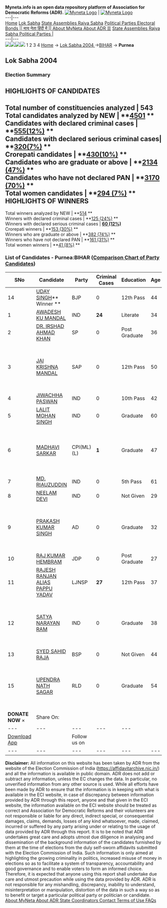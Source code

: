 **Myneta.info is an open data repository platform of Association for Democratic Reforms (ADR).**
[![Myneta Logo](https://www.myneta.info/lib/img/myneta-logo.png)](https://www.myneta.info/) | [![Myneta Logo](https://www.myneta.info/lib/img/adr-logo.png)](https://adrindia.org)  
---|---  
[Home](https://www.myneta.info/) [Lok Sabha](https://www.myneta.info/#ls "Lok Sabha") [ State Assemblies ](https://www.myneta.info/#sa "State Assemblies") [Rajya Sabha](https://www.myneta.info/#rs "Rajya Sabha") [Political Parties ](https://www.myneta.info/party "Political Parties") [ Electoral Bonds ](https://www.myneta.info/electoral_bonds "Electoral Bonds") [ || माय नेता हिंदी में || ](https://translate.google.co.in/translate?prev=hp&hl=en&js=y&u=www.myneta.info&sl=en&tl=hi&history_state0=) [ About MyNeta ](https://adrindia.org/content/about-myneta) [ About ADR ](https://adrindia.org/about-adr/who-we-are) [☰](javascript:void\(0\))
[ State Assemblies ](https://www.myneta.info/#sa "State Assemblies") [ Rajya Sabha ](https://www.myneta.info/#rs "Rajya Sabha") [ Political Parties ](https://www.myneta.info/party "Political Parties")
|   
---|---  
![](https://www.myneta.info/lib/img/banner/banner-1.png)![](https://www.myneta.info/lib/img/banner/banner-2.png)![](https://www.myneta.info/lib/img/banner/banner-3.png)![](https://www.myneta.info/lib/img/banner/banner-4.png)
1  2  3  4 
[Home](https://www.myneta.info/) → [Lok Sabha 2004 ](https://www.myneta.info/loksabha2004/)→[BIHAR](https://www.myneta.info/loksabha2004/index.php?action=show_constituencies&state_id=4) → **Purnea**
### 
## Lok Sabha 2004 
###  Election Summary 
HIGHLIGHTS OF CANDIDATES  
---  
Total number of constituencies analyzed |  543   
Total candidates analyzed by NEW | **[4501](https://www.myneta.info/loksabha2004/index.php?action=summary&subAction=candidates_analyzed&sort=candidate#summary) **  
Candidates with declared criminal cases | **[555(12%)](https://www.myneta.info/loksabha2004/index.php?action=summary&subAction=crime&sort=candidate#summary) **  
Candidates with declared serious criminal cases| **[320(7%)](https://www.myneta.info/loksabha2004/index.php?action=summary&subAction=serious_crime&sort=candidate#summary) **  
Crorepati candidates | **[430(10%)](https://www.myneta.info/loksabha2004/index.php?action=summary&subAction=crorepati&sort=candidate#summary) **  
Candidates who are graduate or above | **[2134 (47%)](https://www.myneta.info/loksabha2004/index.php?action=summary&subAction=education&sort=candidate#summary) **  
Candidates who have not declared PAN | **[3170 (70%)](https://www.myneta.info/loksabha2004/index.php?action=summary&subAction=without_pan&sort=candidate#summary) **  
Total women candidates | **[294 (7%)](https://www.myneta.info/loksabha2004/index.php?action=summary&subAction=women_candidate&sort=candidate#summary) **  
HIGHLIGHTS OF WINNERS  
---  
Total winners analyzed by NEW | **[514](https://www.myneta.info/loksabha2004/index.php?action=summary&subAction=winner_analyzed&sort=candidate#summary) **  
Winners with declared criminal cases | **[125 (24%)](https://www.myneta.info/loksabha2004/index.php?action=summary&subAction=winner_crime&sort=candidate#summary) **  
Winners with declared serious criminal cases | **[60 (12%)](https://www.myneta.info/loksabha2004/index.php?action=summary&subAction=winner_serious_crime&sort=candidate#summary)**  
Crorepati winners | **[153 (30%)](https://www.myneta.info/loksabha2004/index.php?action=summary&subAction=winner_crorepati&sort=candidate#summary) **  
Winners who are graduate or above | **[382 (74%)](https://www.myneta.info/loksabha2004/index.php?action=summary&subAction=winner_education&sort=candidate#summary) **  
Winners who have not declared PAN | **[161 (31%)](https://www.myneta.info/loksabha2004/index.php?action=summary&subAction=winner_without_pan&sort=candidate#summary) **  
Total women winners | **[41 (8%)](https://www.myneta.info/loksabha2004/index.php?action=summary&subAction=winner_women&sort=candidate#summary) **  
### List of Candidates - Purnea:BIHAR ([Comparison Chart of Party Candidates](https://www.myneta.info/loksabha2004/comparisonchart.php?constituency_id=83))
SNo | Candidate| Party| Criminal Cases| Education| Age| Total Assets| Liabilities  
---|---|---|---|---|---|---|---  
14  | [UDAY SINGH](https://www.myneta.info/loksabha2004/candidate.php?candidate_id=778)** Winner ** | BJP | 0 | 12th Pass| 44 | Rs 3,06,54,143 ~ 3 Crore+ | Rs 7,31,440 ~ 7 Lacs+  
1  | [AWADESH KU MANDAL](https://www.myneta.info/loksabha2004/candidate.php?candidate_id=783) | IND | **24** | Literate| 34 | Rs 2,73,000 ~ 2 Lacs+ | Rs 0 ~   
2  | [DR. IRSHAD AHMAD KHAN](https://www.myneta.info/loksabha2004/candidate.php?candidate_id=781) | SP | 0 | Post Graduate| 36 | Rs 1,07,62,267 ~ 1 Crore+ | Rs 0 ~   
3  | [JAI KRISHNA MANDAL](https://www.myneta.info/loksabha2004/candidate.php?candidate_id=786) | SAP | 0 | 12th Pass| 50 | ![](https://myneta.info/image_v2.php?myneta_folder=loksabha2004&candidate_id=786&col=ta) | ![](https://myneta.info/image_v2.php?myneta_folder=loksabha2004&candidate_id=786&col=lia)  
4  | [JIWACHHA PASWAN](https://www.myneta.info/loksabha2004/candidate.php?candidate_id=780) | IND | 0 | 10th Pass| 42 | Rs 3,98,000 ~ 3 Lacs+ | Rs 0 ~   
5  | [LALIT MOHAN SINGH](https://www.myneta.info/loksabha2004/candidate.php?candidate_id=789) | IND | 0 | Graduate| 60 | Rs 1,02,80,883 ~ 1 Crore+ | Rs 5,79,000 ~ 5 Lacs+  
6  | [MADHAVI SARKAR](https://www.myneta.info/loksabha2004/candidate.php?candidate_id=788) | CPI(ML)(L) | **1** | Graduate| 47 | ![](https://myneta.info/image_v2.php?myneta_folder=loksabha2004&candidate_id=788&col=ta) | ![](https://myneta.info/image_v2.php?myneta_folder=loksabha2004&candidate_id=788&col=lia)  
7  | [MD. RIAUZUDDIN](https://www.myneta.info/loksabha2004/candidate.php?candidate_id=790) | IND | 0 | 5th Pass| 61 | Rs 3,02,550 ~ 3 Lacs+ | Rs 0 ~   
8  | [NEELAM DEVI](https://www.myneta.info/loksabha2004/candidate.php?candidate_id=785) | IND | 0 | Not Given| 29 | Rs 2,14,485 ~ 2 Lacs+ | Rs 0 ~   
9  | [PRAKASH KUMAR SINGH](https://www.myneta.info/loksabha2004/candidate.php?candidate_id=791) | AD | 0 | Graduate| 32 | ![](https://myneta.info/image_v2.php?myneta_folder=loksabha2004&candidate_id=791&col=ta) | ![](https://myneta.info/image_v2.php?myneta_folder=loksabha2004&candidate_id=791&col=lia)  
10  | [RAJ KUMAR HEMBRAM](https://www.myneta.info/loksabha2004/candidate.php?candidate_id=782) | JDP | 0 | Post Graduate| 27 | Rs 75,795 ~ 75 Thou+ | Rs 0 ~   
11  | [RAJESH RANJAN ALIAS PAPPU YADAV](https://www.myneta.info/loksabha2004/candidate.php?candidate_id=779) | LJNSP | **27** | 12th Pass| 37 | Rs 31,14,000 ~ 31 Lacs+ | Rs 10,34,419 ~ 10 Lacs+  
12  | [SATYA NARAYAN RAM](https://www.myneta.info/loksabha2004/candidate.php?candidate_id=784) | IND | 0 | Graduate| 38 | ![](https://myneta.info/image_v2.php?myneta_folder=loksabha2004&candidate_id=784&col=ta) | ![](https://myneta.info/image_v2.php?myneta_folder=loksabha2004&candidate_id=784&col=lia)  
13  | [SYED SAHID RAJA](https://www.myneta.info/loksabha2004/candidate.php?candidate_id=787) | BSP | 0 | Not Given| 44 | Rs 3,94,197 ~ 3 Lacs+ | Rs 0 ~   
15  | [UPENDRA NATH SAGAR](https://www.myneta.info/loksabha2004/candidate.php?candidate_id=792) | RLD | 0 | Graduate| 54 | ![](https://myneta.info/image_v2.php?myneta_folder=loksabha2004&candidate_id=792&col=ta) | ![](https://myneta.info/image_v2.php?myneta_folder=loksabha2004&candidate_id=792&col=lia)  
|  **DONATE NOW** × |  Share On:  | [](https://api.whatsapp.com/send?text=https%3A%2F%2Fmyneta.info%2Fpunjab2022%2Findex.php%3Faction%3Dshow_constituencies%26state_id%3D19) | [](https://www.facebook.com/sharer/sharer.php?u=https%3A%2F%2Fmyneta.info%2Fpunjab2022%2Findex.php%3Faction%3Dshow_constituencies%26state_id%3D19) | [](https://twitter.com/share?url=https%3A%2F%2Fmyneta.info%2Fpunjab2022%2Findex.php%3Faction%3Dshow_constituencies%26state_id%3D19)  
---|---|---|---|---  
| [ Download App ](https://play.google.com/store/apps/details?id=com.webrosoft.myneta1&pcampaignid=pcampaignidMKT-Other-global-all-co-prtnr-py-PartBadge-Mar2515-1) | [](https://play.google.com/store/apps/details?id=com.webrosoft.myneta1&pcampaignid=pcampaignidMKT-Other-global-all-co-prtnr-py-PartBadge-Mar2515-1) |  Follow us on  | [](https://www.facebook.com/adrindia.org/) | [](https://twitter.com/adrspeaks) | [](https://groups.google.com/g/national-election-watch?hl=en&pli=1) | [](https://www.instagram.com/adrspeaks/) | [](https://www.youtube.com/user/adrspeaks) | [](https://sharechat.com/profile/adrspeaks)  
---|---|---|---|---|---|---|---|---  
**Disclaimer:** All information on this website has been taken by ADR from the website of the Election Commission of India (https://affidavitarchive.nic.in/) and all the information is available in public domain. ADR does not add or subtract any information, unless the EC changes the data. In particular, no unverified information from any other source is used. While all efforts have been made by ADR to ensure that the information is in keeping with what is available in the ECI website, in case of discrepancy between information provided by ADR through this report, anyone and that given in the ECI website, the information available on the ECI website should be treated as correct and Association for Democratic Reforms and their volunteers are not responsible or liable for any direct, indirect special, or consequential damages, claims, demands, losses of any kind whatsoever, made, claimed, incurred or suffered by any party arising under or relating to the usage of data provided by ADR through this report. It is to be noted that ADR undertakes great care and adopts utmost due diligence in analysing and dissemination of the background information of the candidates furnished by them at the time of elections from the duly self-sworn affidavits submitted with the Election Commission of India. Such information is only aimed at highlighting the growing criminality in politics, increased misuse of money in elections so as to facilitate a system of transparency, accountability and good governance and to enable voters to form an informed choice. Therefore, it is expected that anyone using this report shall undertake due care and utmost precaution while using the data provided by ADR. ADR is not responsible for any mishandling, discrepancy, inability to understand, misinterpretation or manipulation, distortion of the data in such a way so as to benefit or target a particular political party or politician or candidate. 
[ About MyNeta ](https://adrindia.org/content/about-myneta) [ About ADR ](https://adrindia.org/about-adr/who-we-are) [ State Coordinators ](https://adrindia.org/about-adr/state-coordinators) [ Contact ](https://adrindia.org/contact-us) [ Terms of Use ](https://adrindia.org/content/adr-terms-use) [ FAQs ](https://adrindia.org/content/faqs)
